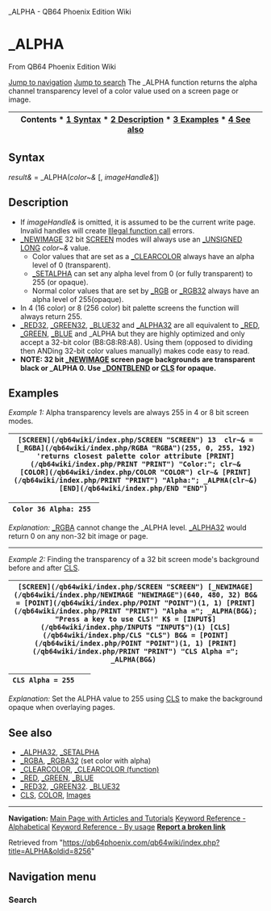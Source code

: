 


\_ALPHA - QB64 Phoenix Edition Wiki








# \_ALPHA



From QB64 Phoenix Edition Wiki



[Jump to navigation](#mw-head)
[Jump to search](#searchInput)
The \_ALPHA function returns the alpha channel transparency level of a color value used on a screen page or image.


  






| Contents * [1 Syntax](#Syntax) * [2 Description](#Description) * [3 Examples](#Examples) * [4 See also](#See_also) |
| --- |


## Syntax


*result&* = \_ALPHA(*color~&* [, *imageHandle&*])
  




## Description


* If *imageHandle&* is omitted, it is assumed to be the current write page. Invalid handles will create [Illegal function call](/qb64wiki/index.php/ERROR_Codes "ERROR Codes") errors.
* [\_NEWIMAGE](/qb64wiki/index.php/NEWIMAGE "NEWIMAGE") 32 bit [SCREEN](/qb64wiki/index.php/SCREEN "SCREEN") modes will always use an [\_UNSIGNED](/qb64wiki/index.php/UNSIGNED "UNSIGNED") [LONG](/qb64wiki/index.php/LONG "LONG") *color~&* value.
	+ Color values that are set as a [\_CLEARCOLOR](/qb64wiki/index.php/CLEARCOLOR "CLEARCOLOR") always have an alpha level of 0 (transparent).
	+ [\_SETALPHA](/qb64wiki/index.php/SETALPHA "SETALPHA") can set any alpha level from 0 (or fully transparent) to 255 (or opaque).
	+ Normal color values that are set by [\_RGB](/qb64wiki/index.php/RGB "RGB") or [\_RGB32](/qb64wiki/index.php/RGB32 "RGB32") always have an alpha level of 255(opaque).
* In 4 (16 color) or 8 (256 color) bit palette screens the function will always return 255.
* [\_RED32](/qb64wiki/index.php/RED32 "RED32"), [\_GREEN32](/qb64wiki/index.php/GREEN32 "GREEN32"), [\_BLUE32](/qb64wiki/index.php/BLUE32 "BLUE32") and [\_ALPHA32](/qb64wiki/index.php/ALPHA32 "ALPHA32") are all equivalent to [\_RED](/qb64wiki/index.php/RED "RED"), [\_GREEN](/qb64wiki/index.php/GREEN "GREEN"), [\_BLUE](/qb64wiki/index.php/BLUE "BLUE") and \_ALPHA but they are highly optimized and only accept a 32-bit color (B8:G8:R8:A8). Using them (opposed to dividing then ANDing 32-bit color values manually) makes code easy to read.
* **NOTE: 32 bit [\_NEWIMAGE](/qb64wiki/index.php/NEWIMAGE "NEWIMAGE") screen page backgrounds are transparent black or \_ALPHA 0. Use [\_DONTBLEND](/qb64wiki/index.php/DONTBLEND "DONTBLEND") or [CLS](/qb64wiki/index.php/CLS "CLS") for opaque.**


  




## Examples


*Example 1:* Alpha transparency levels are always 255 in 4 or 8 bit screen modes.





| ``` [SCREEN](/qb64wiki/index.php/SCREEN "SCREEN") 13  clr~& = [_RGBA](/qb64wiki/index.php/RGBA "RGBA")(255, 0, 255, 192) 'returns closest palette color attribute [PRINT](/qb64wiki/index.php/PRINT "PRINT") "Color:"; clr~&  [COLOR](/qb64wiki/index.php/COLOR "COLOR") clr~& [PRINT](/qb64wiki/index.php/PRINT "PRINT") "Alpha:"; _ALPHA(clr~&)  [END](/qb64wiki/index.php/END "END")  ``` |
| --- |




| ``` Color 36 Alpha: 255  ``` |
| --- |


*Explanation:* [\_RGBA](/qb64wiki/index.php/RGBA "RGBA") cannot change the \_ALPHA level. [\_ALPHA32](/qb64wiki/index.php/ALPHA32 "ALPHA32") would return 0 on any non-32 bit image or page.


---


*Example 2:* Finding the transparency of a 32 bit screen mode's background before and after [CLS](/qb64wiki/index.php/CLS "CLS").





| ``` [SCREEN](/qb64wiki/index.php/SCREEN "SCREEN") [_NEWIMAGE](/qb64wiki/index.php/NEWIMAGE "NEWIMAGE")(640, 480, 32) BG& = [POINT](/qb64wiki/index.php/POINT "POINT")(1, 1) [PRINT](/qb64wiki/index.php/PRINT "PRINT") "Alpha ="; _ALPHA(BG&); "Press a key to use CLS!" K$ = [INPUT$](/qb64wiki/index.php/INPUT$ "INPUT$")(1) [CLS](/qb64wiki/index.php/CLS "CLS") BG& = [POINT](/qb64wiki/index.php/POINT "POINT")(1, 1) [PRINT](/qb64wiki/index.php/PRINT "PRINT") "CLS Alpha ="; _ALPHA(BG&)  ``` |
| --- |




| ``` CLS Alpha = 255    ``` |
| --- |


*Explanation:* Set the ALPHA value to 255 using [CLS](/qb64wiki/index.php/CLS "CLS") to make the background opaque when overlaying pages.
  




## See also


* [\_ALPHA32](/qb64wiki/index.php/ALPHA32 "ALPHA32"), [\_SETALPHA](/qb64wiki/index.php/SETALPHA "SETALPHA")
* [\_RGBA](/qb64wiki/index.php/RGBA "RGBA"), [\_RGBA32](/qb64wiki/index.php/RGBA32 "RGBA32") (set color with alpha)
* [\_CLEARCOLOR](/qb64wiki/index.php/CLEARCOLOR "CLEARCOLOR"), [\_CLEARCOLOR (function)](/qb64wiki/index.php/CLEARCOLOR_(function) "CLEARCOLOR (function)")
* [\_RED](/qb64wiki/index.php/RED "RED"), [\_GREEN](/qb64wiki/index.php/GREEN "GREEN"), [\_BLUE](/qb64wiki/index.php/BLUE "BLUE")
* [\_RED32](/qb64wiki/index.php/RED32 "RED32"), [\_GREEN32](/qb64wiki/index.php/GREEN32 "GREEN32"). [\_BLUE32](/qb64wiki/index.php/BLUE32 "BLUE32")
* [CLS](/qb64wiki/index.php/CLS "CLS"), [COLOR](/qb64wiki/index.php/COLOR "COLOR"), [Images](/qb64wiki/index.php/Images "Images")


  






---


**Navigation:**
[Main Page with Articles and Tutorials](/qb64wiki/index.php/Main_Page "Main Page")
[Keyword Reference - Alphabetical](/qb64wiki/index.php/Keyword_Reference_-_Alphabetical "Keyword Reference - Alphabetical")
[Keyword Reference - By usage](/qb64wiki/index.php/Keyword_Reference_-_By_usage "Keyword Reference - By usage")
**[Report a broken link](https://qb64phoenix.com/forum/showthread.php?tid=2800)**  





Retrieved from "<https://qb64phoenix.com/qb64wiki/index.php?title=ALPHA&oldid=8256>"




## Navigation menu








### Search





















